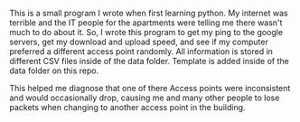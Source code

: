 This is a small program I wrote when first learning python. My internet was terrible and the IT people for the apartments were telling me there wasn't much to do about it. 
So, I wrote this program to get my ping to the google servers, get my download and upload speed, and see if my computer preferred a different access point randomly. 
All information is stored in different CSV files inside of the data folder. Template is added inside of the data folder on this repo.

This helped me diagnose that one of there Access points were inconsistent and would occasionally drop, causing me and many other people to lose packets when changing to another access point in the building.
